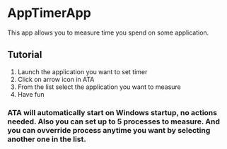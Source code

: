# AppTimerApp

This app allows you to measure time you spend on some application. 

## Tutorial
1. Launch the application you want to set timer
2. Click on arrow icon in ATA
3. From the list select the application you want to measure
4. Have fun

### ATA will automatically start on Windows startup, no actions needed. Also you can set up to 5 processes to measure. And you can ovverride process anytime you want by selecting another one in the list. 
